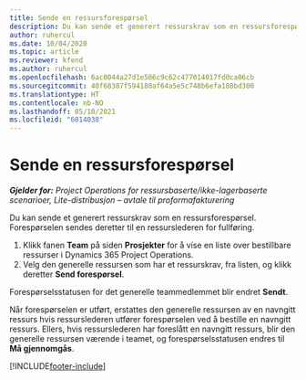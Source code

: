 ```yaml
---
title: Sende en ressursforespørsel
description: Du kan sende et generert ressurskrav som en ressursforespørsel. Forespørselen sendes deretter til en ressurslederen for fullføring.
author: ruhercul
ms.date: 10/04/2020
ms.topic: article
ms.reviewer: kfend
ms.author: ruhercul
ms.openlocfilehash: 6ac0044a27d1e506c9c62c477014017fd0ca06cb
ms.sourcegitcommit: 40f68387f594180af64a5e5c748b6efa188bd300
ms.translationtype: HT
ms.contentlocale: nb-NO
ms.lasthandoff: 05/10/2021
ms.locfileid: "6014038"
---
```

# <a name="submit-a-resource-request"></a>Sende en ressursforespørsel

_**Gjelder for:** Project Operations for ressursbaserte/ikke-lagerbaserte scenarioer, Lite-distribusjon – avtale til proformafakturering_

Du kan sende et generert ressurskrav som en ressursforespørsel. Forespørselen sendes deretter til en ressurslederen for fullføring.

1. Klikk fanen **Team** på siden **Prosjekter** for å vise en liste over bestillbare ressurser i Dynamics 365 Project Operations. 
2. Velg den generelle ressursen som har et ressurskrav, fra listen, og klikk deretter **Send forespørsel**.

Forespørselsstatusen for det generelle teammedlemmet blir endret **Sendt**.

Når forespørselen er utført, erstattes den generelle ressursen av en navngitt ressurs hvis ressurslederen utfører forespørselen ved å bestille en navngitt ressurs. Ellers, hvis ressurslederen har foreslått en navngitt ressurs, blir den generelle ressursen værende i teamet, og forespørselsstatusen endres til **Må gjennomgås**.


[!INCLUDE[footer-include](../includes/footer-banner.md)]